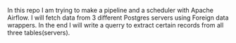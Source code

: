 In this repo I am trying to make a pipeline and a scheduler with Apache Airflow.
I will fetch data from 3 different Postgres servers using Foreign data wrappers.
In the end I will write a querry to extract certain records from all three tables(servers).
